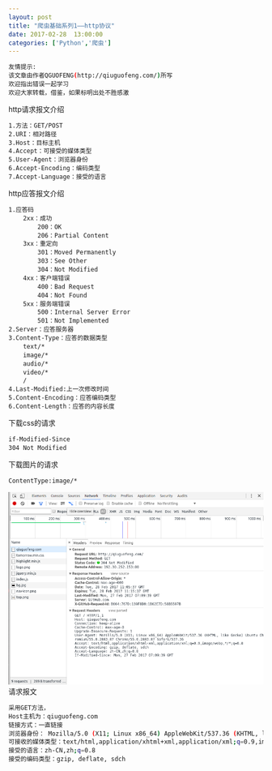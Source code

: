 ```yaml
---
layout: post
title: "爬虫基础系列1——http协议"
date: 2017-02-28  13:00:00
categories: ['Python','爬虫']
---
```

```bash
友情提示:
该文章由作者QGUOFENG(http://qiuguofeng.com/)所写
欢迎指出错误一起学习
欢迎大家转载，借鉴，如果标明出处不胜感激
```
<!--more-->
http请求报文介绍
```bash
1.方法：GET/POST
2.URI：相对路径
3.Host：目标主机
4.Accept：可接受的媒体类型
5.User-Agent：浏览器身份
6.Accept-Encoding：编码类型
7.Accept-Language：接受的语言
```
http应答报文介绍
```bash
1.应答码
	2xx：成功
		200：OK
		206：Partial Content
	3xx：重定向
		301：Moved Permanently
		303：See Other
		304：Not Modified
	4xx：客户端错误
		400：Bad Request
		404：Not Found
	5xx：服务端错误
		500：Internal Server Error
		501：Not Implemented
2.Server：应答服务器
3.Content-Type：应答的数据类型
	text/*
	image/*
	audio/*
	video/*
	/
4.Last-Modified:上一次修改时间
5.Content-Encoding：应答编码类型
6.Content-Length：应答的内容长度
```
下载css的请求
```bash
if-Modified-Since
304 Not Modified
```
下载图片的请求
```bash
ContentType:image/*
```
![图片](/assets/active_images/python/python_basic/basic_1/1.png)<br />
请求报文
```bash
采用GET方法，
Host主机为：qiuguofeng.com
链接方式：一直链接
浏览器身份： Mozilla/5.0 (X11; Linux x86_64) AppleWebKit/537.36 (KHTML, like Gecko) Ubuntu Chromium/55.0.2883.87 Chrome/55.0.2883.87 Safari/537.36
可接收的媒体类型：text/html,application/xhtml+xml,application/xml;q=0.9,image/webp,*/*;q=0.8
接受的语言：zh-CN,zh;q=0.8
接受的编码类型：gzip, deflate, sdch

```
